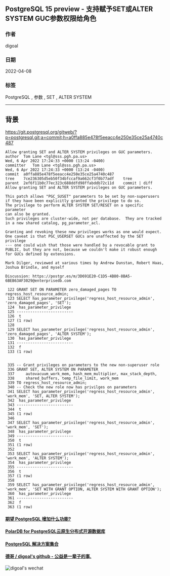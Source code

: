 ## PostgreSQL 15 preview - 支持赋予SET或ALTER SYSTEM GUC参数权限给角色  
                                        
### 作者                                         
digoal                                                          
                      
### 日期                                                          
2022-04-08                                 
                     
### 标签                                                          
PostgreSQL , 参数 , SET , ALTER SYSTEM            
                                                          
----                                                          
                                                          
## 背景         
https://git.postgresql.org/gitweb/?p=postgresql.git;a=commit;h=a0ffa885e478f5eeacc4e250e35ce25a4740c487  
  
```  
Allow granting SET and ALTER SYSTEM privileges on GUC parameters.  
author	Tom Lane <tgl@sss.pgh.pa.us>	  
Wed, 6 Apr 2022 17:24:33 +0000 (13:24 -0400)  
committer	Tom Lane <tgl@sss.pgh.pa.us>	  
Wed, 6 Apr 2022 17:24:33 +0000 (13:24 -0400)  
commit	a0ffa885e478f5eeacc4e250e35ce25a4740c487  
tree	7ce236305d5eb50f34bfccaf9a662cf3f0b77adf	tree  
parent	2ef6f11b0c77ec323c688ddfd98ffabddb72c11d	commit | diff  
Allow granting SET and ALTER SYSTEM privileges on GUC parameters.  
  
This patch allows "PGC_SUSET" parameters to be set by non-superusers  
if they have been explicitly granted the privilege to do so.  
The privilege to perform ALTER SYSTEM SET/RESET on a specific parameter  
can also be granted.  
Such privileges are cluster-wide, not per database.  They are tracked  
in a new shared catalog, pg_parameter_acl.  
  
Granting and revoking these new privileges works as one would expect.  
One caveat is that PGC_USERSET GUCs are unaffected by the SET privilege  
--- one could wish that those were handled by a revocable grant to  
PUBLIC, but they are not, because we couldn't make it robust enough  
for GUCs defined by extensions.  
  
Mark Dilger, reviewed at various times by Andrew Dunstan, Robert Haas,  
Joshua Brindle, and myself  
  
Discussion: https://postgr.es/m/3D691E20-C1D5-4B80-8BA5-6BEB63AF3029@enterprisedb.com  
```  
  
```  
 122 GRANT SET ON PARAMETER zero_damaged_pages TO regress_host_resource_admin;  
 123 SELECT has_parameter_privilege('regress_host_resource_admin', 'zero_damaged_pages', 'SET');  
 124  has_parameter_privilege   
 125 -------------------------  
 126  t  
 127 (1 row)  
 128   
 129 SELECT has_parameter_privilege('regress_host_resource_admin', 'zero_damaged_pages', 'ALTER SYSTEM');  
 130  has_parameter_privilege   
 131 -------------------------  
 132  f  
 133 (1 row)  
  
  
 335 -- Grant privileges on parameters to the new non-superuser role  
 336 GRANT SET, ALTER SYSTEM ON PARAMETER  
 337     autovacuum_work_mem, hash_mem_multiplier, max_stack_depth,  
 338     shared_buffers, temp_file_limit, work_mem  
 339 TO regress_host_resource_admin;  
 340 -- Check the new role now has privilges on parameters  
 341 SELECT has_parameter_privilege('regress_host_resource_admin', 'work_mem', 'SET, ALTER SYSTEM');  
 342  has_parameter_privilege   
 343 -------------------------  
 344  t  
 345 (1 row)  
 346   
 347 SELECT has_parameter_privilege('regress_host_resource_admin', 'work_mem', 'SET');  
 348  has_parameter_privilege   
 349 -------------------------  
 350  t  
 351 (1 row)  
 352   
 353 SELECT has_parameter_privilege('regress_host_resource_admin', 'work_mem', 'ALTER SYSTEM');  
 354  has_parameter_privilege   
 355 -------------------------  
 356  t  
 357 (1 row)  
 358   
 359 SELECT has_parameter_privilege('regress_host_resource_admin', 'work_mem', 'SET WITH GRANT OPTION, ALTER SYSTEM WITH GRANT OPTION');  
 360  has_parameter_privilege   
 361 -------------------------  
 362  f  
 363 (1 row)  
```  
  
  
#### [期望 PostgreSQL 增加什么功能?](https://github.com/digoal/blog/issues/76 "269ac3d1c492e938c0191101c7238216")
  
  
#### [PolarDB for PostgreSQL云原生分布式开源数据库](https://github.com/ApsaraDB/PolarDB-for-PostgreSQL "57258f76c37864c6e6d23383d05714ea")
  
  
#### [PostgreSQL 解决方案集合](https://yq.aliyun.com/topic/118 "40cff096e9ed7122c512b35d8561d9c8")
  
  
#### [德哥 / digoal's github - 公益是一辈子的事.](https://github.com/digoal/blog/blob/master/README.md "22709685feb7cab07d30f30387f0a9ae")
  
  
![digoal's wechat](../pic/digoal_weixin.jpg "f7ad92eeba24523fd47a6e1a0e691b59")
  
